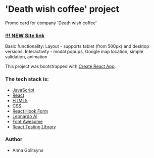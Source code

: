 # 'Death wish coffee' project
Promo card for company 'Death wish coffee'

### [!!! NEW Site link](https://64f0730c3a2bd27d2d5f52fe--promo-card-for-coffee-shop.netlify.app/)

Basic functionality:
Layout - supports tablet (from 500px) and desktop versions.
Interactivity - modal popups, Google map location, simple validation, animation

This project was bootstrapped with [Create React App](https://github.com/facebook/create-react-app).

### The tech stack is:

- [JavaScript](https://developer.mozilla.org/en-US/docs/Web/JavaScript)
- [React](https://reactjs.org/docs/getting-started.html)
- [HTML5](https://en.wikipedia.org/wiki/HTML5)
- [CSS](https://en.wikipedia.org/wiki/CSS)
- [React Hook Form](https://www.react-hook-form.com/)
- [Leonardo AI](https://leonardo.ai/)
- [Font Awesome](https://fontawesome.com/)
- [React Testing Library](https://testing-library.com/docs/react-testing-library/intro)

### Author

- Anna Golitsyna
